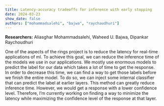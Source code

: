 ```yaml
---
title: Latency-accuracy tradeoffs for inference with early stopping
date: 2024-03-23
show_date: false
authors: ["mohammadsalehi", "bajwa", "raychaudhuri"]
---
```


**Researchers:** Aliasghar Mohammadsalehi, Waheed U. Bajwa, Dipankar Raychoudhuri

One of the aspects of the rings project is to reduce the latency for real-time applications of ml. To achieve this goal, we can reduce the inference time of the models we use in our applications. We mostly use enormous models to predict the label for our data which takes a lot of time to get the response. In order to decrease this time, we can find a way to get those labels before we finish the entire model. To do so, we can inject some internal classifier that can predict the label at earlier layers. This method can greatly reduce inference time. However, we would get a response with a lower confidence level. Therefore, I’m currently working on finding a way to minimize the latency while maximizing the confidence level of the response at that layer. 

<!-- more -->


